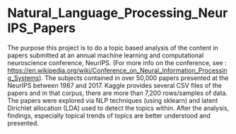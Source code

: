 # Natural_Language_Processing_NeurIPS_Papers
The purpose this project is to do a topic based analysis of the content in papers submitted at an annual machine learning and computational neuroscience conference, NeurIPS.  (For more info on the conference, see : https://en.wikipedia.org/wiki/Conference_on_Neural_Information_Processing_Systems). The subjects contained in over 50,000 papers presented at the NeurIPS between 1987 and 2017. Kaggle provides several CSV files of the papers and in that corpus, there are more than 7,200 rows/samples of data. The papers were explored via NLP techniques (using sklearn) and latent Dirichlet allocation (LDA) used to detect the topics within. After the analysis, findings, especially topical trends of topics are better understood and presented.
